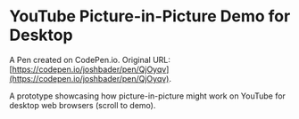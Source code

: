# YouTube Picture-in-Picture Demo for Desktop

A Pen created on CodePen.io. Original URL: [https://codepen.io/joshbader/pen/QjOyqv](https://codepen.io/joshbader/pen/QjOyqv).

A prototype showcasing how picture-in-picture might work on YouTube for desktop web browsers (scroll to demo).